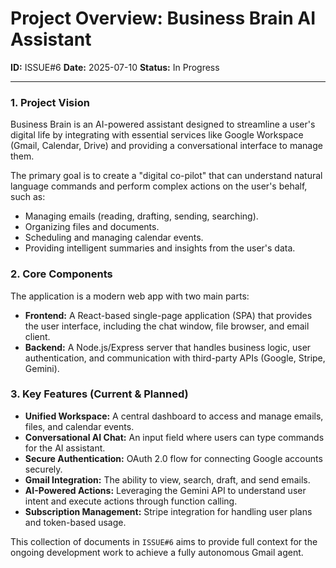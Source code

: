 # Project Overview: Business Brain AI Assistant

**ID:** ISSUE#6
**Date:** 2025-07-10
**Status:** In Progress

---

### 1. Project Vision

Business Brain is an AI-powered assistant designed to streamline a user's digital life by integrating with essential services like Google Workspace (Gmail, Calendar, Drive) and providing a conversational interface to manage them.

The primary goal is to create a "digital co-pilot" that can understand natural language commands and perform complex actions on the user's behalf, such as:

-   Managing emails (reading, drafting, sending, searching).
-   Organizing files and documents.
-   Scheduling and managing calendar events.
-   Providing intelligent summaries and insights from the user's data.

### 2. Core Components

The application is a modern web app with two main parts:

-   **Frontend:** A React-based single-page application (SPA) that provides the user interface, including the chat window, file browser, and email client.
-   **Backend:** A Node.js/Express server that handles business logic, user authentication, and communication with third-party APIs (Google, Stripe, Gemini).

### 3. Key Features (Current & Planned)

-   **Unified Workspace:** A central dashboard to access and manage emails, files, and calendar events.
-   **Conversational AI Chat:** An input field where users can type commands for the AI assistant.
-   **Secure Authentication:** OAuth 2.0 flow for connecting Google accounts securely.
-   **Gmail Integration:** The ability to view, search, draft, and send emails.
-   **AI-Powered Actions:** Leveraging the Gemini API to understand user intent and execute actions through function calling.
-   **Subscription Management:** Stripe integration for handling user plans and token-based usage.

This collection of documents in `ISSUE#6` aims to provide full context for the ongoing development work to achieve a fully autonomous Gmail agent.
